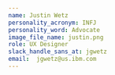 ```yaml
---
name: Justin Wetz
personality_acronym: INFJ
personality_word: Advocate
image_file_name: justin.png
role: UX Designer
slack_handle_sans_at: jgwetz
email: 	jgwetz@us.ibm.com
---
```

